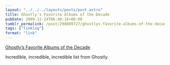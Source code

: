 ```yaml
---
layout: "../../../layouts/posts/post.astro"
title: Ghostly’s Favorite Albums of the Decade
pubDate: 2009-12-24T06:40:16+00:00
tumblr_permalink: /post/298089727/ghostlys-favorite-albums-of-the-decade-ghostly
tags: ["linklog"]
format: "link"
---
```


[Ghostly&#8217;s Favorite Albums of the Decade][1]

Incredible, incredible, incredible list from Ghostly.

[1]: http://ghostly.com/media/top110
